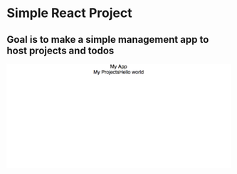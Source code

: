 # Simple React Project
## Goal is to make a simple management app to host projects and todos

![Commit: Printed Hello World](./readme_src/d1.png)